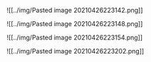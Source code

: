 ![[../img/Pasted image 20210426223142.png]]

![[../img/Pasted image 20210426223148.png]]

![[../img/Pasted image 20210426223154.png]]

![[../img/Pasted image 20210426223202.png]]

